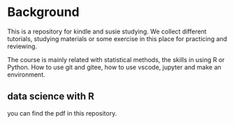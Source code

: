 # Background

This is a repository for kindle and susie studying. We collect different tutorials, studying materials or some exercise in this place for practicing and reviewing.

The course is mainly related with statistical methods, the skills in using R or Python. How to use git and gitee, how to use vscode, jupyter and make an environment.

## data science with R

you can find the pdf in this repository.



